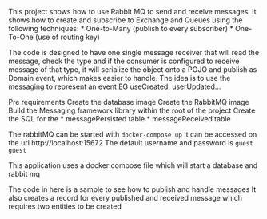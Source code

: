 This project shows how to use Rabbit MQ to send and receive messages. It shows how to create and subscribe to Exchange and Queues using the following techniques:
    * One-to-Many (publish to every subscriber)
    * One-To-One (use of routing key)
 
The code is designed to have one single message receiver that will read the message, check the type and if the consumer is configured to receive message of that type, it will serialize the object onto a POJO and publish as Domain event, which makes easier to handle.
The idea is to use the messaging to represent an event EG useCreated, userUpdated...

Pre requirements
    Create the database image
    Create the RabbitMQ image
    Build the Messaging framework library within the root of the project
    Create the SQL for the
        *  messagePersisted table
        *  messageReceived table

The rabbitMQ can be started with `docker-compose up` 
It can be accessed on the url http://localhost:15672
The default username and password is `guest` `guest`

This application uses a docker compose file which will start a database and rabbit mq

The code in here is a sample to see how to publish and handle messages
It also creates a record for every published and received message which requires two entities to be created

